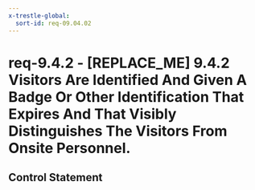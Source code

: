 ```yaml
---
x-trestle-global:
  sort-id: req-09.04.02
---
```


# req-9.4.2 - \[REPLACE_ME\] 9.4.2 Visitors Are Identified And Given A Badge Or Other Identification That Expires And That Visibly Distinguishes The Visitors From Onsite Personnel.

## Control Statement
